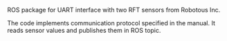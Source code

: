 
ROS package for UART interface with two RFT sensors from Robotous Inc.

The code implements communication protocol specified in the manual. It reads sensor values and publishes them in ROS topic.


